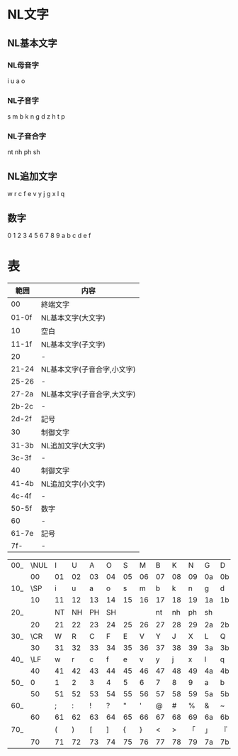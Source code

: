
# NL文字

## NL基本文字
### NL母音字
i u a o  
### NL子音字
s m b k n g d z h t p  
### NL子音合字
nt nh ph sh
## NL追加文字
w r c f e v y j g x l q  
## 数字
0 1 2 3 4 5 6 7 8 9 a b c d e f  

# 表

| 範囲 | 内容 |
| -- | -- |
| 00 | 終端文字 |
| 01-0f | NL基本文字(大文字) |
| 10 | 空白 |
| 11-1f | NL基本文字(子文字) |
| 20 | - |
| 21-24 | NL基本文字(子音合字,小文字) |
| 25-26 | - |
| 27-2a | NL基本文字(子音合字,大文字) |
| 2b-2c | - |
| 2d-2f | 記号 |
| 30 | 制御文字 |
| 31-3b | NL追加文字(大文字) |
| 3c-3f | - |
| 40 | 制御文字 |
| 41-4b | NL追加文字(小文字) |
| 4c-4f | - |
| 50-5f | 数字 |
| 60 | - |
| 61-7e | 記号 |
| 7f- | - |

| | | | | | | | | | | | | | | | | |
| -- | -- | -- | -- | -- | -- | -- | -- | -- | -- | -- | -- | -- | -- | -- | -- | -- |
| 00_ | \NUL | I | U | A | O | S | M | B | K | N | G | D | Z | H | T | P |
| | 00 | 01 | 02 | 03 | 04 | 05 | 06 | 07 | 08 | 09 | 0a | 0b | 0c | 0d | 0e | 0f |
| 10_ | \SP | i | u | a | o | s | m | b | k | n | g | d | z | h | t | p |
| | 10 | 11 | 12 | 13 | 14 | 15 | 16 | 17 | 18 | 19 | 1a | 1b | 1c | 1d | 1e | 1f |
| 20_ | | NT | NH | PH | SH | | | nt | nh | ph | sh | | | . | , | 、 |
| | 20 | 21 | 22 | 23 | 24 | 25 | 26 | 27 | 28 | 29 | 2a | 2b | 2c | 2d | 2e | 2f |
| 30_ | \CR | W | R | C | F | E | V | Y | J | X | L | Q | | | | |
| | 30 | 31 | 32 | 33 | 34 | 35 | 36 | 37 | 38 | 39 | 3a | 3b | 3c | 3d | 3e | 3f |
| 40_ | \LF | w | r | c | f | e | v | y | j | x | l | q | | | | |
| | 40 | 41 | 42 | 43 | 44 | 45 | 46 | 47 | 48 | 49 | 4a | 4b | 4c | 4d | 4e | 4f |
| 50_ | 0 | 1 | 2 | 3 | 4 | 5 | 6 | 7 | 8 | 9 | a | b | c | d | e | f |
| | 50 | 51 | 52 | 53 | 54 | 55 | 56 | 57 | 58 | 59 | 5a | 5b | 5c | 5d | 5e | 5f |
| 60_ | | ; | : | ! | ? | " | ' | @ | # | % | & | ~ | ^ | _ | / | \ |
| | 60 | 61 | 62 | 63 | 64 | 65 | 66 | 67 | 68 | 69 | 6a | 6b | 6c | 6d | 6e | 6f |
| 70_ | | ( | ) | [ | ] | { | } | < | > | 「 | 」 | 『 | 』 | 【 | 】 | |
| | 70 | 71 | 72 | 73 | 74 | 75 | 76 | 77 | 78 | 79 | 7a | 7b | 7c | 7d | 7e | 7f |